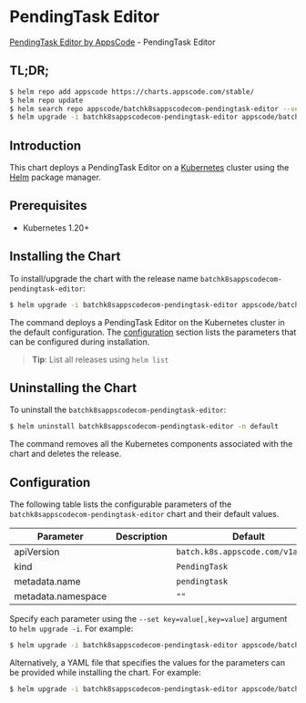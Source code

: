 # PendingTask Editor

[PendingTask Editor by AppsCode](https://appscode.com) - PendingTask Editor

## TL;DR;

```bash
$ helm repo add appscode https://charts.appscode.com/stable/
$ helm repo update
$ helm search repo appscode/batchk8sappscodecom-pendingtask-editor --version=v0.27.0
$ helm upgrade -i batchk8sappscodecom-pendingtask-editor appscode/batchk8sappscodecom-pendingtask-editor -n default --create-namespace --version=v0.27.0
```

## Introduction

This chart deploys a PendingTask Editor on a [Kubernetes](http://kubernetes.io) cluster using the [Helm](https://helm.sh) package manager.

## Prerequisites

- Kubernetes 1.20+

## Installing the Chart

To install/upgrade the chart with the release name `batchk8sappscodecom-pendingtask-editor`:

```bash
$ helm upgrade -i batchk8sappscodecom-pendingtask-editor appscode/batchk8sappscodecom-pendingtask-editor -n default --create-namespace --version=v0.27.0
```

The command deploys a PendingTask Editor on the Kubernetes cluster in the default configuration. The [configuration](#configuration) section lists the parameters that can be configured during installation.

> **Tip**: List all releases using `helm list`

## Uninstalling the Chart

To uninstall the `batchk8sappscodecom-pendingtask-editor`:

```bash
$ helm uninstall batchk8sappscodecom-pendingtask-editor -n default
```

The command removes all the Kubernetes components associated with the chart and deletes the release.

## Configuration

The following table lists the configurable parameters of the `batchk8sappscodecom-pendingtask-editor` chart and their default values.

|     Parameter      | Description |                   Default                    |
|--------------------|-------------|----------------------------------------------|
| apiVersion         |             | <code>batch.k8s.appscode.com/v1alpha1</code> |
| kind               |             | <code>PendingTask</code>                     |
| metadata.name      |             | <code>pendingtask</code>                     |
| metadata.namespace |             | <code>""</code>                              |


Specify each parameter using the `--set key=value[,key=value]` argument to `helm upgrade -i`. For example:

```bash
$ helm upgrade -i batchk8sappscodecom-pendingtask-editor appscode/batchk8sappscodecom-pendingtask-editor -n default --create-namespace --version=v0.27.0 --set apiVersion=batch.k8s.appscode.com/v1alpha1
```

Alternatively, a YAML file that specifies the values for the parameters can be provided while
installing the chart. For example:

```bash
$ helm upgrade -i batchk8sappscodecom-pendingtask-editor appscode/batchk8sappscodecom-pendingtask-editor -n default --create-namespace --version=v0.27.0 --values values.yaml
```
